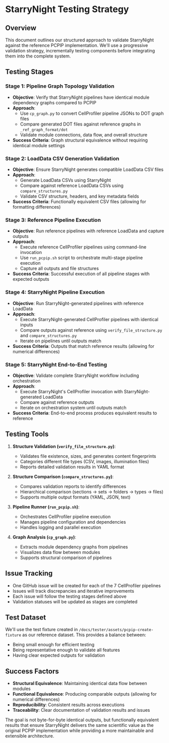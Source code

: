 # StarryNight Testing Strategy

## Overview

This document outlines our structured approach to validate StarryNight against the reference PCPIP implementation. We'll use a progressive validation strategy, incrementally testing components before integrating them into the complete system.

## Testing Stages

### Stage 1: Pipeline Graph Topology Validation
- **Objective**: Verify that StarryNight pipelines have identical module dependency graphs compared to PCPIP
- **Approach**:
  - Use `cp_graph.py` to convert CellProfiler pipeline JSONs to DOT graph files
  - Compare generated DOT files against reference graphs in `_ref_graph_format/dot`
  - Validate module connections, data flow, and overall structure
- **Success Criteria**: Graph structural equivalence without requiring identical module settings

### Stage 2: LoadData CSV Generation Validation
- **Objective**: Ensure StarryNight generates compatible LoadData CSV files
- **Approach**:
  - Generate LoadData CSVs using StarryNight
  - Compare against reference LoadData CSVs using `compare_structures.py`
  - Validate CSV structure, headers, and key metadata fields
- **Success Criteria**: Functionally equivalent CSV files (allowing for formatting differences)

### Stage 3: Reference Pipeline Execution
- **Objective**: Run reference pipelines with reference LoadData and capture outputs
- **Approach**:
  - Execute reference CellProfiler pipelines using command-line invocation
  - Use `run_pcpip.sh` script to orchestrate multi-stage pipeline execution
  - Capture all outputs and file structures
- **Success Criteria**: Successful execution of all pipeline stages with expected outputs

### Stage 4: StarryNight Pipeline Execution
- **Objective**: Run StarryNight-generated pipelines with reference LoadData
- **Approach**:
  - Execute StarryNight-generated CellProfiler pipelines with identical inputs
  - Compare outputs against reference using `verify_file_structure.py` and `compare_structures.py`
  - Iterate on pipelines until outputs match
- **Success Criteria**: Outputs that match reference results (allowing for numerical differences)

### Stage 5: StarryNight End-to-End Testing
- **Objective**: Validate complete StarryNight workflow including orchestration
- **Approach**:
  - Execute StarryNight's CellProfiler invocation with StarryNight-generated LoadData
  - Compare against reference outputs
  - Iterate on orchestration system until outputs match
- **Success Criteria**: End-to-end process produces equivalent results to reference

## Testing Tools

1. **Structure Validation (`verify_file_structure.py`)**:
   - Validates file existence, sizes, and generates content fingerprints
   - Categories different file types (CSV, images, illumination files)
   - Reports detailed validation results in YAML format

2. **Structure Comparison (`compare_structures.py`)**:
   - Compares validation reports to identify differences
   - Hierarchical comparison (sections → sets → folders → types → files)
   - Supports multiple output formats (YAML, JSON, text)

3. **Pipeline Runner (`run_pcpip.sh`)**:
   - Orchestrates CellProfiler pipeline execution
   - Manages pipeline configuration and dependencies
   - Handles logging and parallel execution

4. **Graph Analysis (`cp_graph.py`)**:
   - Extracts module dependency graphs from pipelines
   - Visualizes data flow between modules
   - Supports structural comparison of pipelines

## Issue Tracking

- One GitHub issue will be created for each of the 7 CellProfiler pipelines
- Issues will track discrepancies and iterative improvements
- Each issue will follow the testing stages defined above
- Validation statuses will be updated as stages are completed

## Test Dataset

We'll use the test fixture created in `/docs/tester/assets/pcpip-create-fixture` as our reference dataset. This provides a balance between:
- Being small enough for efficient testing
- Being representative enough to validate all features
- Having clear expected outputs for validation

## Success Factors

- **Structural Equivalence**: Maintaining identical data flow between modules
- **Functional Equivalence**: Producing comparable outputs (allowing for numerical differences)
- **Reproducibility**: Consistent results across executions
- **Traceability**: Clear documentation of validation results and issues

The goal is not byte-for-byte identical outputs, but functionally equivalent results that ensure StarryNight delivers the same scientific value as the original PCPIP implementation while providing a more maintainable and extensible architecture.
